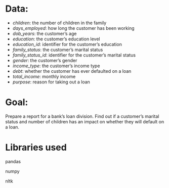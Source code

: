 # Data: 
- *children*: the number of children in the family
- *days_employed*: how long the customer has been working
- *dob_years*: the customer’s age
- *education*: the customer’s education level
- *education_id*: identifier for the customer’s education
- *family_status*: the customer’s marital status
- *family_status_id*: identifier for the customer’s marital status
- *gender*: the customer’s gender
- *income_type*: the customer’s income type
- *debt*: whether the customer has ever defaulted on a loan
- *total_income*: monthly income
- *purpose*: reason for taking out a loan

# Goal:
Prepare a report for a bank’s loan division. Find out if a customer’s marital status and number of children has an impact on whether they will default on a loan. 

# Libraries used
pandas

numpy

nltk
